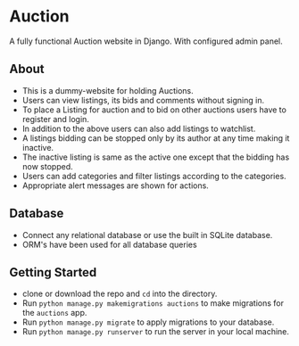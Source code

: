# Auction





A fully functional Auction website in Django. With configured admin panel.



## About
+ This is a dummy-website for holding Auctions.
+ Users can view listings, its bids and comments without signing in.
+ To place a Listing for auction and to bid on other auctions users have to register and login.
+ In addition to the above users can also add listings to watchlist.
+ A listings bidding can be stopped only by its author at any time making it inactive.
+ The inactive listing is same as the active one except that the bidding has now stopped.
+ Users can add categories and filter listings according to the categories.
+ Appropriate alert messages are shown for actions.

## Database
+ Connect any relational database or use the built in SQLite database.
+ ORM's have been used for all database queries

## Getting Started
+ clone or download the repo and ```cd``` into the directory.
+ Run ```python manage.py makemigrations auctions``` to make migrations for the ```auctions``` app.
+ Run ```python manage.py migrate``` to apply migrations to your database.
+ Run ```python manage.py runserver``` to run the server in your local machine.
